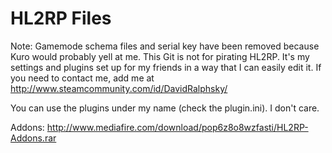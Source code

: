 # HL2RP Files
Note: Gamemode schema files and serial key have been removed because Kuro would probably yell at me. This Git is not for pirating HL2RP. It's my settings and plugins set up for my friends in a way that I can easily edit it.
If you need to contact me, add me at http://www.steamcommunity.com/id/DavidRalphsky/

You can use the plugins under my name (check the plugin.ini). I don't care.

Addons: http://www.mediafire.com/download/pop6z8o8wzfasti/HL2RP-Addons.rar
